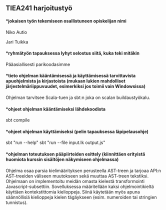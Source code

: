 ## TIEA241 harjoitustyö

#### *jokaisen työn tekemiseen osallistuneen opiskelijan nimi

Niko Autio

Jari Tuikka

#### *ryhmätyön tapauksessa lyhyt selostus siitä, kuka teki mitäkin

Pääasiallisesti parikoodasimme

#### *tieto ohjelman kääntämisessä ja käyttämisessä tarvittavista apuohjelmista ja kirjastoista (mukaan lukien mahdolliset järjestelmäriippuvuudet, esimerkiksi jos toimii vain Windowsissa)

Ohjelman tarvitsee Scala-tuen ja sbt:n joka on scalan buildaustyökalu.

#### *ohjeet ohjelman kääntämiseksi lähdekoodista

sbt compile

#### *ohjeet ohjelman käyttämiseksi (pelin tapauksessa läpipelausohje)

sbt "run --help"
sbt "run --file input.lk output.js"

#### *ohjelman toteutuksen pääpiirteiden esittely (kiinnittäen erityistä huomiota kurssin sisältöjen näkymiseen ohjelmassa)

Ohjelma osaa parsia kielimäärityksen perusteella AST-treen ja tarjoaa API:n AST-treeiden väliseen muutokseen sekä muuttaa AST-treen tekstiksi. Ohjelmaan on implementoitu meidän omasta kielestä transformointi Javascript-subsettiin. 
Sovelluksessa määritellään kaksi ohjelmointikieltä käyttäen kontekstittomia kielioppeja. Siinä käytetään myös apuna säännöllisiä kielioppeja kielen tägäykseen (esim. numeroiden tai stringien tunnistus). 